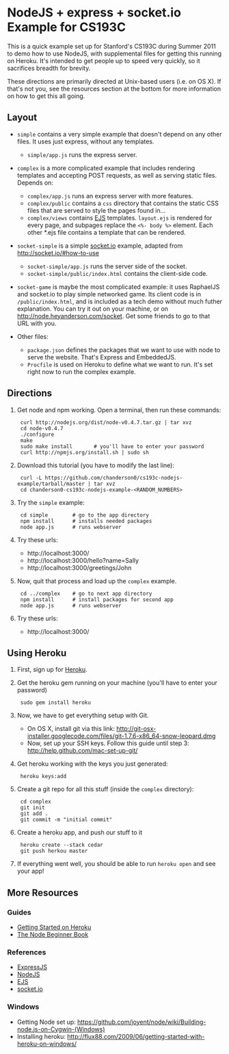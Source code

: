 NodeJS + express + socket.io Example for CS193C
==================

This is a quick example set up for Stanford's CS193C during Summer 2011 to demo how to use NodeJS, with supplemental files for getting this running on Heroku. It's intended to get people up to speed very quickly, so it sacrifices breadth for brevity.

These directions are primarily directed at Unix-based users (i.e. on OS X). If that's not you, see the resources section at the bottom for more information on how to get this all going.

Layout
------

- `simple` contains a very simple example that doesn't depend on any other files. It uses just express, without any templates.
    - `simple/app.js` runs the express server.

- `complex` is a more complicated example that includes rendering templates and accepting POST requests, as well as serving static files. Depends on:
    - `complex/app.js` runs an express server with more features.
    - `complex/public` contains a `css` directory that contains the static CSS files that are served to style the pages found in...
    - `complex/views` contains [EJS](http://embeddedjs.com/ "EmbeddedJS") templates. `layout.ejs` is rendered for every page, and subpages replace the `<%- body %>` element. Each other *.ejs file contains a template that can be rendered. 

- `socket-simple` is a simple [socket.io](http://socket.io/) example, adapted from http://socket.io/#how-to-use
    - `socket-simple/app.js` runs the server side of the socket.
    - `socket-simple/public/index.html` contains the client-side code.

- `socket-game` is maybe the most complicated example: it uses RaphaelJS and socket.io to play simple networked game. Its client code is in `/public/index.html`, and is included as a tech demo without much futher explanation. You can try it out on your machine, or on http://node.heyanderson.com/socket. Get some friends to go to that URL with you.

- Other files:
    - `package.json` defines the packages that we want to use with node to serve the website. That's Express and EmbeddedJS.
    - `Procfile` is used on Heroku to define what we want to run. It's set right now to run the complex example.

Directions
----------

1. Get node and npm working. Open a terminal, then run these commands:

        curl http://nodejs.org/dist/node-v0.4.7.tar.gz | tar xvz
        cd node-v0.4.7
        ./configure
        make
        sudo make install       # you'll have to enter your password
        curl http://npmjs.org/install.sh | sudo sh

2. Download this tutorial (you have to modify the last line):

        curl -L https://github.com/chanderson0/cs193c-nodejs-example/tarball/master | tar xvz
        cd chanderson0-cs193c-nodejs-example-<RANDOM_NUMBERS>

3. Try the `simple` example:

        cd simple        # go to the app directory
        npm install      # installs needed packages
        node app.js      # runs webserver

4. Try these urls:

    - http://localhost:3000/
    - http://localhost:3000/hello?name=Sally
    - http://localhost:3000/greetings/John

5. Now, quit that process and load up the `complex` example.

        cd ../complex    # go to next app directory 
        npm install      # install packages for second app
        node app.js      # runs webserver

6. Try these urls:

    - http://localhost:3000/

Using Heroku
------------

1. First, sign up for [Heroku](http://heroku.com/ "Heroku").

2. Get the heroku gem running on your machine (you'll have to enter your password)

        sudo gem install heroku

3. Now, we have to get everything setup with Git. 

    - On OS X, install git via this link: http://git-osx-installer.googlecode.com/files/git-1.7.6-x86_64-snow-leopard.dmg
    - Now, set up your SSH keys. Follow this guide until step 3: http://help.github.com/mac-set-up-git/

4. Get heroku working with the keys you just generated:

        heroku keys:add

5. Create a git repo for all this stuff (inside the `complex` directory):

        cd complex
        git init
        git add .
        git commit -m "initial commit"

6. Create a heroku app, and push our stuff to it

        heroku create --stack cedar
        git push herkou master

7. If everything went well, you should be able to run `heroku open` and see your app!

More Resources
--------------

### Guides
- [Getting Started on Heroku](http://devcenter.heroku.com/articles/quickstart)
- [The Node Beginner Book](http://www.nodebeginner.org/)

### References
- [ExpressJS](http://expressjs.com/)
- [NodeJS](http://nodejs.org/)
- [EJS](http://embeddedjs.com/)
- [socket.io](http://socket.io/)

### Windows
- Getting Node set up: https://github.com/joyent/node/wiki/Building-node.js-on-Cygwin-(Windows)
- Installing heroku: http://flux88.com/2009/06/getting-started-with-heroku-on-windows/